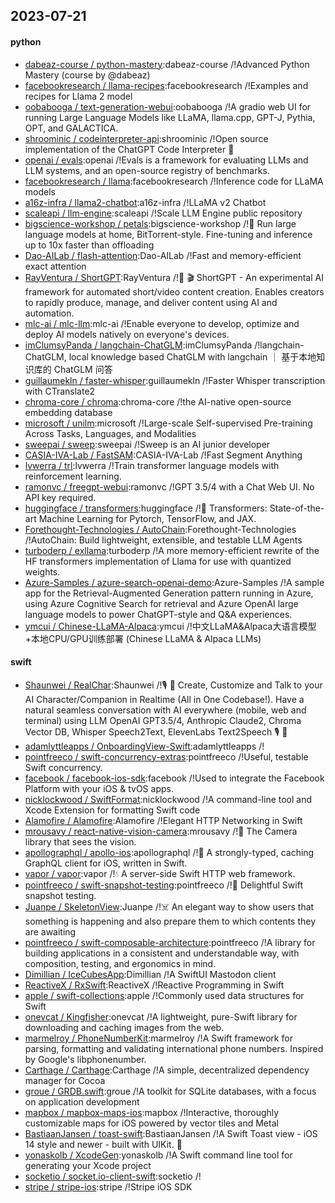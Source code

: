 ## 2023-07-21

#### python
* [dabeaz-course / python-mastery](https://github.com/dabeaz-course/python-mastery):dabeaz-course /!Advanced Python Mastery (course by @dabeaz)
* [facebookresearch / llama-recipes](https://github.com/facebookresearch/llama-recipes):facebookresearch /!Examples and recipes for Llama 2 model
* [oobabooga / text-generation-webui](https://github.com/oobabooga/text-generation-webui):oobabooga /!A gradio web UI for running Large Language Models like LLaMA, llama.cpp, GPT-J, Pythia, OPT, and GALACTICA.
* [shroominic / codeinterpreter-api](https://github.com/shroominic/codeinterpreter-api):shroominic /!Open source implementation of the ChatGPT Code Interpreter
👾
* [openai / evals](https://github.com/openai/evals):openai /!Evals is a framework for evaluating LLMs and LLM systems, and an open-source registry of benchmarks.
* [facebookresearch / llama](https://github.com/facebookresearch/llama):facebookresearch /!Inference code for LLaMA models
* [a16z-infra / llama2-chatbot](https://github.com/a16z-infra/llama2-chatbot):a16z-infra /!LLaMA v2 Chatbot
* [scaleapi / llm-engine](https://github.com/scaleapi/llm-engine):scaleapi /!Scale LLM Engine public repository
* [bigscience-workshop / petals](https://github.com/bigscience-workshop/petals):bigscience-workshop /!🌸
Run large language models at home, BitTorrent-style. Fine-tuning and inference up to 10x faster than offloading
* [Dao-AILab / flash-attention](https://github.com/Dao-AILab/flash-attention):Dao-AILab /!Fast and memory-efficient exact attention
* [RayVentura / ShortGPT](https://github.com/RayVentura/ShortGPT):RayVentura /!🚀
🎬
ShortGPT - An experimental AI framework for automated short/video content creation. Enables creators to rapidly produce, manage, and deliver content using AI and automation.
* [mlc-ai / mlc-llm](https://github.com/mlc-ai/mlc-llm):mlc-ai /!Enable everyone to develop, optimize and deploy AI models natively on everyone's devices.
* [imClumsyPanda / langchain-ChatGLM](https://github.com/imClumsyPanda/langchain-ChatGLM):imClumsyPanda /!langchain-ChatGLM, local knowledge based ChatGLM with langchain ｜ 基于本地知识库的 ChatGLM 问答
* [guillaumekln / faster-whisper](https://github.com/guillaumekln/faster-whisper):guillaumekln /!Faster Whisper transcription with CTranslate2
* [chroma-core / chroma](https://github.com/chroma-core/chroma):chroma-core /!the AI-native open-source embedding database
* [microsoft / unilm](https://github.com/microsoft/unilm):microsoft /!Large-scale Self-supervised Pre-training Across Tasks, Languages, and Modalities
* [sweepai / sweep](https://github.com/sweepai/sweep):sweepai /!Sweep is an AI junior developer
* [CASIA-IVA-Lab / FastSAM](https://github.com/CASIA-IVA-Lab/FastSAM):CASIA-IVA-Lab /!Fast Segment Anything
* [lvwerra / trl](https://github.com/lvwerra/trl):lvwerra /!Train transformer language models with reinforcement learning.
* [ramonvc / freegpt-webui](https://github.com/ramonvc/freegpt-webui):ramonvc /!GPT 3.5/4 with a Chat Web UI. No API key required.
* [huggingface / transformers](https://github.com/huggingface/transformers):huggingface /!🤗
Transformers: State-of-the-art Machine Learning for Pytorch, TensorFlow, and JAX.
* [Forethought-Technologies / AutoChain](https://github.com/Forethought-Technologies/AutoChain):Forethought-Technologies /!AutoChain: Build lightweight, extensible, and testable LLM Agents
* [turboderp / exllama](https://github.com/turboderp/exllama):turboderp /!A more memory-efficient rewrite of the HF transformers implementation of Llama for use with quantized weights.
* [Azure-Samples / azure-search-openai-demo](https://github.com/Azure-Samples/azure-search-openai-demo):Azure-Samples /!A sample app for the Retrieval-Augmented Generation pattern running in Azure, using Azure Cognitive Search for retrieval and Azure OpenAI large language models to power ChatGPT-style and Q&A experiences.
* [ymcui / Chinese-LLaMA-Alpaca](https://github.com/ymcui/Chinese-LLaMA-Alpaca):ymcui /!中文LLaMA&Alpaca大语言模型+本地CPU/GPU训练部署 (Chinese LLaMA & Alpaca LLMs)

#### swift
* [Shaunwei / RealChar](https://github.com/Shaunwei/RealChar):Shaunwei /!🎙️
🤖
Create, Customize and Talk to your AI Character/Companion in Realtime (All in One Codebase!). Have a natural seamless conversation with AI everywhere (mobile, web and terminal) using LLM OpenAI GPT3.5/4, Anthropic Claude2, Chroma Vector DB, Whisper Speech2Text, ElevenLabs Text2Speech
🎙️
🤖
* [adamlyttleapps / OnboardingView-Swift](https://github.com/adamlyttleapps/OnboardingView-Swift):adamlyttleapps /!
* [pointfreeco / swift-concurrency-extras](https://github.com/pointfreeco/swift-concurrency-extras):pointfreeco /!Useful, testable Swift concurrency.
* [facebook / facebook-ios-sdk](https://github.com/facebook/facebook-ios-sdk):facebook /!Used to integrate the Facebook Platform with your iOS & tvOS apps.
* [nicklockwood / SwiftFormat](https://github.com/nicklockwood/SwiftFormat):nicklockwood /!A command-line tool and Xcode Extension for formatting Swift code
* [Alamofire / Alamofire](https://github.com/Alamofire/Alamofire):Alamofire /!Elegant HTTP Networking in Swift
* [mrousavy / react-native-vision-camera](https://github.com/mrousavy/react-native-vision-camera):mrousavy /!📸
The Camera library that sees the vision.
* [apollographql / apollo-ios](https://github.com/apollographql/apollo-ios):apollographql /!📱
A strongly-typed, caching GraphQL client for iOS, written in Swift.
* [vapor / vapor](https://github.com/vapor/vapor):vapor /!💧
A server-side Swift HTTP web framework.
* [pointfreeco / swift-snapshot-testing](https://github.com/pointfreeco/swift-snapshot-testing):pointfreeco /!📸
Delightful Swift snapshot testing.
* [Juanpe / SkeletonView](https://github.com/Juanpe/SkeletonView):Juanpe /!☠️
An elegant way to show users that something is happening and also prepare them to which contents they are awaiting
* [pointfreeco / swift-composable-architecture](https://github.com/pointfreeco/swift-composable-architecture):pointfreeco /!A library for building applications in a consistent and understandable way, with composition, testing, and ergonomics in mind.
* [Dimillian / IceCubesApp](https://github.com/Dimillian/IceCubesApp):Dimillian /!A SwiftUI Mastodon client
* [ReactiveX / RxSwift](https://github.com/ReactiveX/RxSwift):ReactiveX /!Reactive Programming in Swift
* [apple / swift-collections](https://github.com/apple/swift-collections):apple /!Commonly used data structures for Swift
* [onevcat / Kingfisher](https://github.com/onevcat/Kingfisher):onevcat /!A lightweight, pure-Swift library for downloading and caching images from the web.
* [marmelroy / PhoneNumberKit](https://github.com/marmelroy/PhoneNumberKit):marmelroy /!A Swift framework for parsing, formatting and validating international phone numbers. Inspired by Google's libphonenumber.
* [Carthage / Carthage](https://github.com/Carthage/Carthage):Carthage /!A simple, decentralized dependency manager for Cocoa
* [groue / GRDB.swift](https://github.com/groue/GRDB.swift):groue /!A toolkit for SQLite databases, with a focus on application development
* [mapbox / mapbox-maps-ios](https://github.com/mapbox/mapbox-maps-ios):mapbox /!Interactive, thoroughly customizable maps for iOS powered by vector tiles and Metal
* [BastiaanJansen / toast-swift](https://github.com/BastiaanJansen/toast-swift):BastiaanJansen /!A Swift Toast view - iOS 14 style and newer - built with UIKit.
🍞
* [yonaskolb / XcodeGen](https://github.com/yonaskolb/XcodeGen):yonaskolb /!A Swift command line tool for generating your Xcode project
* [socketio / socket.io-client-swift](https://github.com/socketio/socket.io-client-swift):socketio /!
* [stripe / stripe-ios](https://github.com/stripe/stripe-ios):stripe /!Stripe iOS SDK
